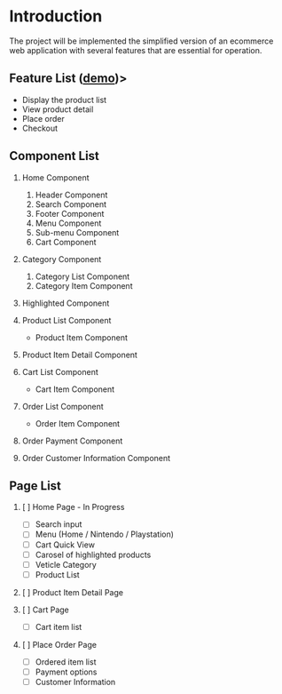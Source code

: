 # Introduction

The project will be implemented the simplified version of an ecommerce web application with several features that are essential for operation.

## Feature List ([demo](https://herogame.vn/))>

- Display the product list
- View product detail
- Place order
- Checkout

## Component List

1. Home Component
    1. Header Component
    2. Search Component
    3. Footer Component
    4. Menu Component
    5. Sub-menu Component
    6. Cart Component

2. Category Component
    1. Category List Component
    2. Category Item Component

3. Highlighted Component

4. Product List Component
    - Product Item Component

5. Product Item Detail Component

6. Cart List Component
    - Cart Item Component

7. Order List Component
    - Order Item Component

8. Order Payment Component

9. Order Customer Information Component

## Page List

1. [ ] Home Page - In Progress
    - [ ] Search input
    - [ ] Menu (Home / Nintendo / Playstation)
    - [ ] Cart Quick View
    - [ ] Carosel of highlighted products
    - [ ] Veticle Category
    - [ ] Product List

2. [ ] Product Item Detail Page

3. [ ] Cart Page
    - [ ] Cart item list

4. [ ] Place Order Page
    - [ ] Ordered item list
    - [ ] Payment options
    - [ ] Customer Information
